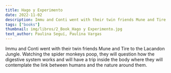 ```yaml
---
title: Hago y Experimento
date: 2022-11-02
description: Immu and Conti went with their twin friends Mune and Tire to the Lacandon Jungle.
tags: ["books"]
thumbnail: img/libros/2_Book_Hago y Experimento.jpg
text_author: Paulina Seguí, Paulina Vargas
---
```


Immu and Conti went with their twin friends Mune and Tire to the Lacandon Jungle. Watching the spider monkeys poop, they will question how the digestive system works and will have a trip inside the body where they will contemplate the link between humans and the nature around them.